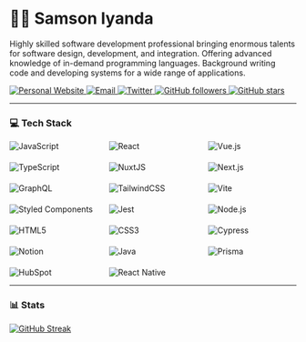 # 🏄‍♂️ Samson Iyanda

Highly skilled software development professional bringing enormous talents for software design, development, and integration. Offering advanced knowledge of in-demand programming languages. Background writing code and developing systems for a wide range of applications.

<p align="left">
<!--     <a href="https://www.youtube.com/c/fknight?sub_confirmation=1">
        <img alt="YouTube subscribers" title="Subscribe to my YouTube channel" src="https://custom-icon-badges.demolab.com/youtube/channel/subscribers/UC2WHjPDvbE6O328n17ZGcfg?color=%23E05D44&label=SUBSCRIBE&logo=video&logoColor=white&style=for-the-badge&labelColor=CE4630"/>
    </a>  -->
<!--     <a href="https://www.youtube.com/c/fknight">
        <img alt="YouTube views" title="YouTube views" src="https://custom-icon-badges.demolab.com/youtube/channel/views/UC2WHjPDvbE6O328n17ZGcfg?color=%23E1AD0E&logo=eye&logoColor=white&style=for-the-badge&labelColor=C79600"/>
    </a>  -->
    </a>
        <a href="https:samsoniyanda.com">
    <img alt="Personal Website" title="Visit my website" src="https://img.shields.io/badge/Website-0A0A0A.svg?style=for-the-badge&logo=About.me&logoColor=white"/>
</a>
        <a href="mailto:samsoniyanda@outlook.com">
    <img alt="Email" title="Email me" src="https://img.shields.io/badge/Email-D14836.svg?style=for-the-badge&logo=Gmail&logoColor=white"/>
</a>
        <a href="https://twitter.com/samcyn007">
    <img alt="Twitter" title="Follow me on Twitter" src="https://img.shields.io/badge/Twitter-1DA1F2.svg?style=for-the-badge&logo=Twitter&logoColor=white"/>
</a>
    <a href="https://github.com/samcyn?tab=followers">
        <img alt="GitHub followers" title="Follow me on Github" src="https://custom-icon-badges.demolab.com/github/followers/samcyn?color=14161e&labelColor=14161e&style=for-the-badge&logo=person-add&label=Follow&logoColor=white"/>
            <a href="https://github.com/samcyn?tab=repositories&sort=stargazers">
        <img alt="GitHub stars" title="Total stars on GitHub" src="https://custom-icon-badges.demolab.com/github/stars/samcyn?color=55960c&style=for-the-badge&labelColor=488207&logo=star"/>
    </a>
</p>


---

### 💻 Tech Stack

<!-- Badges from https://github.com/Ileriayo/markdown-badges -->
<div style="display: grid; grid-template-columns: repeat(auto-fit, minmax(120px, 1fr)); gap: 20px;">
    <img alt="JavaScript" title="JavaScript" src="https://img.shields.io/badge/javascript-%23323330.svg?style=for-the-badge&logo=javascript&logoColor=%23F7DF1E"/>
    <img alt="React" title="React" src="https://img.shields.io/badge/react-%2320232a.svg?style=for-the-badge&logo=react&logoColor=%2361DAFB"/>
    <img alt="Vue.js" title="Vue.js" src="https://img.shields.io/badge/Vue.js-4FC08D.svg?style=for-the-badge&logo=vuedotjs&logoColor=white"/>
    <img alt="TypeScript" title="TypeScript" src="https://img.shields.io/badge/typescript-%23007ACC.svg?style=for-the-badge&logo=typescript&logoColor=white"/>
        <img alt="NuxtJS" title="NuxtJS" src="https://img.shields.io/badge/Nuxt.js-00DC82.svg?style=for-the-badge&logo=nuxtdotjs&logoColor=white"/>
<img alt="Next.js" title="Next.js" src="https://img.shields.io/badge/Next.js-000000.svg?style=for-the-badge&logo=nextdotjs&logoColor=white"/>
    <img alt="GraphQL" title="GraphQL" src="https://img.shields.io/badge/-GraphQL-E10098?style=for-the-badge&logo=graphql&logoColor=white"/>
    <img alt="TailwindCSS" title="TailwindCSS" src="https://img.shields.io/badge/tailwindcss-%2338B2AC.svg?style=for-the-badge&logo=tailwind-css&logoColor=white"/>
    <img alt="Vite" title="Vite" src="https://img.shields.io/badge/Vite-B73BFE.svg?style=for-the-badge&logo=vite&logoColor=FFD62E"/>
    <img alt="Styled Components" title="Styled Components" src="https://img.shields.io/badge/styled--components-DB7093?style=for-the-badge&logo=styled-components&logoColor=white"/>
    <img alt="Jest" title="Jest" src="https://img.shields.io/badge/-jest-%23C21325?style=for-the-badge&logo=jest&logoColor=white"/>
        <img alt="Node.js" title="Node.js" src="https://img.shields.io/badge/Node.js-339933.svg?style=for-the-badge&logo=nodedotjs&logoColor=white"/>
   <img alt="HTML5" title="HTML5" src="https://img.shields.io/badge/html5-%23E34F26.svg?style=for-the-badge&logo=html5&logoColor=white"/>
    <img alt="CSS3" title="CSS3" src="https://img.shields.io/badge/css3-%231572B6.svg?style=for-the-badge&logo=css3&logoColor=white"/>
    <img alt="Cypress" title="Cypress" src="https://img.shields.io/badge/-cypress-%23E5E5E5?style=for-the-badge&logo=cypress&logoColor=058a5e"/>
    <img alt="Notion" title="Notion" src="https://img.shields.io/badge/Notion-%23000000.svg?style=for-the-badge&logo=notion&logoColor=white"/>
    <img alt="Java" title="Java" src="https://img.shields.io/badge/java-%23ED8B00.svg?style=for-the-badge&logo=openjdk&logoColor=white"/>
<img alt="Prisma" title="Prisma" src="https://img.shields.io/badge/Prisma-3982CE.svg?style=for-the-badge&logo=Prisma&logoColor=white"/>
<img alt="HubSpot" title="HubSpot" src="https://img.shields.io/badge/HubSpot-FF7A59.svg?style=for-the-badge&logo=HubSpot&logoColor=white"/>
<img alt="React Native" title="React Native" src="https://img.shields.io/badge/React_Native-20232A.svg?style=for-the-badge&logo=react&logoColor=61DAFB"/>

</div>

---

### 📊 Stats

<div style="display: grid; grid-template-columns: repeat(auto-fit, minmax(300px, 1fr)); gap: 20px;">
<!--     <img alt="GitHub Stats" title="GitHub Stats" src="https://github-readme-stats.vercel.app/api?username=samcyn&show_icons=true&theme=gruvbox"/> -->
    <a href="https://streak-stats.demolab.com?user=samcyn&theme=highcontrast&hide_border=true&border_radius=&card_width=700"><img src="https://streak-stats.demolab.com?user=samcyn&theme=highcontrast&hide_border=true&border_radius=&card_width=700" alt="GitHub Streak" /></a>
</div>

<!--

### 🌟 More Stats

![Top Langs](https://github-readme-stats.vercel.app/api/top-langs/?username=samcyn&layout=compact&theme=gruvbox)

![GitHub Trophy](https://github-profile-trophy.vercel.app/?username=samcyn&theme=gruvbox&no-frame=true&no-bg=true&margin-w=4)

![Profile views](https://komarev.com/ghpvc/?username=samcyn&color=green)

![Samson's GitHub activity graph](https://activity-graph.herokuapp.com/graph?username=samcyn&theme=react-dark)

-->
